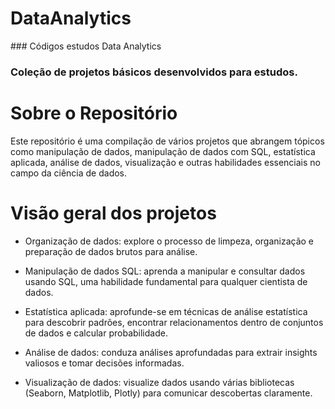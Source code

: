 <h1>DataAnalytics</h1>
### Códigos estudos Data Analytics

### Coleção de projetos básicos desenvolvidos para estudos.

# Sobre o Repositório
Este repositório é uma compilação de vários projetos que abrangem tópicos como manipulação de dados, manipulação de dados com SQL, estatística aplicada, análise de dados, visualização e outras habilidades essenciais no campo da ciência de dados.

# Visão geral dos projetos
 - Organização de dados: explore o processo de limpeza, organização e preparação de dados brutos para análise.

 - Manipulação de dados SQL: aprenda a manipular e consultar dados usando SQL, uma habilidade fundamental para qualquer cientista de dados.

 - Estatística aplicada: aprofunde-se em técnicas de análise estatística para descobrir padrões, encontrar relacionamentos dentro de conjuntos de dados e calcular probabilidade.

 - Análise de dados: conduza análises aprofundadas para extrair insights valiosos e tomar decisões informadas.

 - Visualização de dados: visualize dados usando várias bibliotecas (Seaborn, Matplotlib, Plotly) para comunicar descobertas claramente.
